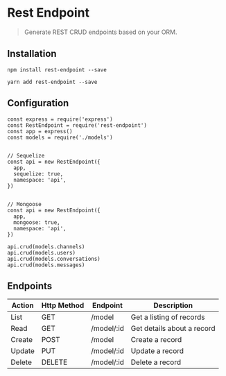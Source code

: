 # Rest Endpoint
> Generate REST CRUD endpoints based on your ORM.

## Installation
`npm install rest-endpoint --save`

`yarn add rest-endpoint --save`

## Configuration
```
const express = require('express')
const RestEndpoint = require('rest-endpoint')
const app = express()
const models = require('./models')


// Sequelize
const api = new RestEndpoint({
  app,
  sequelize: true,
  namespace: 'api',
})


// Mongoose
const api = new RestEndpoint({
  app,
  mongoose: true,
  namespace: 'api',
})

api.crud(models.channels)
api.crud(models.users)
api.crud(models.conversations)
api.crud(models.messages)
```

## Endpoints
Action     | Http Method  | Endpoint          | Description
-----------|--------------|-------------------|------------
List       | GET          | /model            | Get a listing of records
Read       | GET          | /model/:id        | Get details about a record
Create     | POST         | /model            | Create a record
Update     | PUT          | /model/:id        | Update a record
Delete     | DELETE       | /model/:id        | Delete a record
